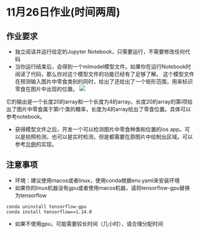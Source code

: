 # 11月26日作业(时间两周) 
## 作业要求
- 独立阅读并运行给定的Jupyter Notebook，只需要运行，不需要修改任何代码
- 当你运行结束后，会得到一个mlmodel模型文件。如果你在运行Notebook时阅读了代码，那么你对这个模型文件的功能已经有了足够了解。
这个模型文件在预测输入图片中零食类别的同时，给出了还给出了一个矩形范围，用来标识零食在图片中出现的位置。
![](./images/model.png)

它的输出是一个长度20的array和一个长度为4的array。长度20的array的第i项给出了图片中零食属于第i个类的概率，长度为4的array给出了零食位置。具体可以参考notebook。

- 获得模型文件之后，开发一个可以检测图片中零食种类和位置的ios app。可以是拍照检测，也可以是实时检测，但是都需要在原图片中绘制出区域。可以参考[示例](https://github.com/hollance/YOLO-CoreML-MPSNNGraph)的实现。

## 注意事项
- 环境：建议使用macos或者linux，使用conda根据env.yaml来安装环境
- 如果你的linux机器没有gpu或者使用macos机器，请将tensorflow-gpu替换为tensorflow
``` shell
conda uninstall tensorflow-gpu
conda install tensorflow==1.14.0
```

- 如果不使用gpu，可能需要较长时间（几小时），请合理分配时间